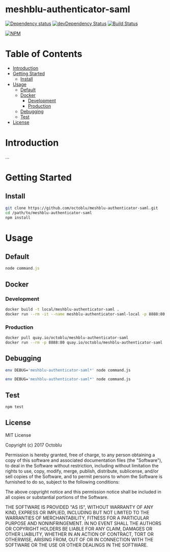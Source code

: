 # meshblu-authenticator-saml

[![Dependency status](http://img.shields.io/david/octoblu/meshblu-authenticator-saml.svg?style=flat)](https://david-dm.org/octoblu/meshblu-authenticator-saml)
[![devDependency Status](http://img.shields.io/david/dev/octoblu/meshblu-authenticator-saml.svg?style=flat)](https://david-dm.org/octoblu/meshblu-authenticator-saml#info=devDependencies)
[![Build Status](http://img.shields.io/travis/octoblu/meshblu-authenticator-saml.svg?style=flat)](https://travis-ci.org/octoblu/meshblu-authenticator-saml)

[![NPM](https://nodei.co/npm/meshblu-authenticator-saml.svg?style=flat)](https://npmjs.org/package/meshblu-authenticator-saml)

# Table of Contents

* [Introduction](#introduction)
* [Getting Started](#getting-started)
  * [Install](#install)
* [Usage](#usage)
  * [Default](#default)
  * [Docker](#docker)
    * [Development](#development)
    * [Production](#production)
  * [Debugging](#debugging)
  * [Test](#test)
* [License](#license)

# Introduction

...

# Getting Started

## Install

```bash
git clone https://github.com/octoblu/meshblu-authenticator-saml.git
cd /path/to/meshblu-authenticator-saml
npm install
```

# Usage

## Default

```javascript
node command.js
```

## Docker

### Development

```bash
docker build -t local/meshblu-authenticator-saml .
docker run --rm -it --name meshblu-authenticator-saml-local -p 8888:80 local/meshblu-authenticator-saml
```

### Production

```bash
docker pull quay.io/octoblu/meshblu-authenticator-saml
docker run --rm -p 8888:80 quay.io/octoblu/meshblu-authenticator-saml
```

## Debugging

```bash
env DEBUG='meshblu-authenticator-saml*' node command.js
```

```bash
env DEBUG='meshblu-authenticator-saml*' node command.js
```

## Test

```bash
npm test
```

## License

MIT License

Copyright (c) 2017 Octoblu

Permission is hereby granted, free of charge, to any person obtaining a copy
of this software and associated documentation files (the "Software"), to deal
in the Software without restriction, including without limitation the rights
to use, copy, modify, merge, publish, distribute, sublicense, and/or sell
copies of the Software, and to permit persons to whom the Software is
furnished to do so, subject to the following conditions:

The above copyright notice and this permission notice shall be included in all
copies or substantial portions of the Software.

THE SOFTWARE IS PROVIDED "AS IS", WITHOUT WARRANTY OF ANY KIND, EXPRESS OR
IMPLIED, INCLUDING BUT NOT LIMITED TO THE WARRANTIES OF MERCHANTABILITY,
FITNESS FOR A PARTICULAR PURPOSE AND NONINFRINGEMENT. IN NO EVENT SHALL THE
AUTHORS OR COPYRIGHT HOLDERS BE LIABLE FOR ANY CLAIM, DAMAGES OR OTHER
LIABILITY, WHETHER IN AN ACTION OF CONTRACT, TORT OR OTHERWISE, ARISING FROM,
OUT OF OR IN CONNECTION WITH THE SOFTWARE OR THE USE OR OTHER DEALINGS IN THE
SOFTWARE.
